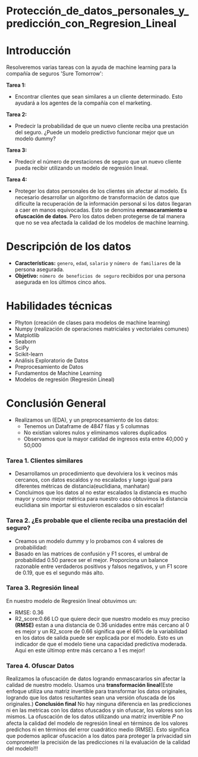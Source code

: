 # Protección_de_datos_personales_y_predicción_con_Regresion_Lineal
# Introducción
Resolveremos varias tareas con la ayuda de machine learning para la compañía de seguros 'Sure Tomorrow':

**Tarea 1:**
- Encontrar clientes que sean similares a un cliente determinado. Esto ayudará a los agentes de la compañía con el marketing.

**Tarea 2:**
- Predecir la probabilidad de que un nuevo cliente reciba una prestación del seguro. ¿Puede un modelo predictivo funcionar mejor que un modelo dummy?

**Tarea 3:**
- Predecir el número de prestaciones de seguro que un nuevo cliente pueda recibir utilizando un modelo de regresión lineal.

**Tarea 4:** 
- Proteger los datos personales de los clientes sin afectar al modelo. Es necesario desarrollar un algoritmo de transformación de datos que dificulte la recuperación de la información personal si los datos llegaran a caer en manos equivocadas. Esto se denomina **enmascaramiento u ofuscación de datos**. Pero los datos deben protegerse de tal manera que no se vea afectada la calidad de los modelos de machine learning.
# Descripción de los datos
- **Características:** `genero`, `edad`, `salario` y `número de familiares` de la persona asegurada.
- **Objetivo:** `número de beneficios de seguro` recibidos por una persona asegurada en los últimos cinco años.
# Habilidades técnicas
- Phyton (creación de clases para modelos de machine learning)
- Numpy (realización de operaciones matriciales y vectoriales comunes) 
- Matplotlib
- Seaborn
- SciPy 
- Scikit-learn
- Análisis Exploratorio de Datos
- Preprocesamiento de Datos
- Fundamentos de Machine Learning
- Modelos de regresión (Regresión Lineal)
# Conclusión General
- Realizamos un (EDA), y un preprocesamiento de los datos:
  - Tenemos un Dataframe de  4847 filas y 5 columnas
   - No existian valores nulos y eliminamos valores duplicados
   - Observamos que la mayor catidad de ingresos esta entre 40,000 y 50,000
### Tarea 1. Clientes similares
  - Desarrollamos un procedimiento que devolviera los k vecinos más cercanos, con datos escaldos y no escalados y luego igual para diferentes métricas de distancia(euclidiana, manhatan)
  - Concluimos que los datos al no estar escalados la distancia es mucho mayor y como mejor métrica para nuestro caso obtuvimos la distancia euclidiana sin importar si estuvieron escalados o sin escalar!
### Tarea 2. ¿Es probable que el cliente reciba una prestación del seguro?
   - Creamos un modelo dummy y lo probamos con 4 valores de probabilidad:
   - Basado en las matrices de confusión y F1 scores, el umbral de probabilidad 0.50 parece ser el mejor. Proporciona un balance razonable entre verdaderos positivos y falsos negativos, y un F1 score de 0.19, que es el segundo más alto.
### Tarea 3. Regresión lineal
En nuestro modelo de Regresión lineal obtuvimos un:
- RMSE: 0.36
- R2_score:0.66
LO que quiere decir que nuestro modelo es muy preciso **(RMSE)** estan a una distancia de 0.36 unidades entre más cercano al 0 es mejor
y un R2_score de 0.66 significa que el 66% de la variabilidad en los datos de salida puede ser explicada por el modelo. Esto es un indicador de que el modelo tiene una capacidad predictiva moderada. Aqui en este últimop entre más cercano a 1 es mejor!
### Tarea 4. Ofuscar Datos
Realizamos la ofuscación de datos logrando enmascararlos sin afectar la calidad de nuestro modelo.
Usamos una **transformación lineal**(Este enfoque utiliza una matriz invertible para transformar los datos originales, logrando que los datos resultantes sean una versión ofuscada de los originales.)
**Conclusión final**
No hay ninguna diferencia en las predicciones ni en las metricas con los datos ofuscados y sin ofuscar, los valores son los mismos. La ofuscación de los datos utilizando una matriz invertible  𝑃
  no afecta la calidad del modelo de regresión lineal en términos de los valores predichos ni en términos del error cuadrático medio (RMSE). Esto significa que podemos aplicar ofuscación a los datos para proteger la privacidad sin comprometer la precisión de las predicciones ni la evaluación de la calidad del modelo!!!

​


    
